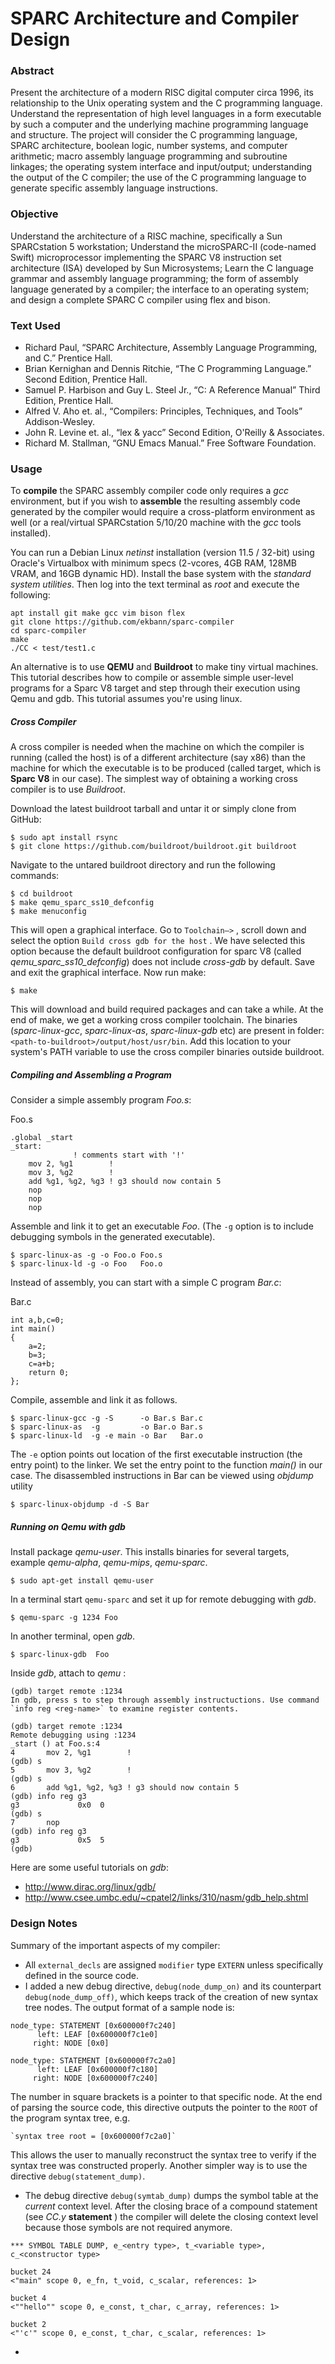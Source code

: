 # SPARC Architecture and Compiler Design

### Abstract
Present the architecture of a modern RISC digital computer circa 1996, its relationship to the Unix operating system and the C programming language. Understand the representation of high level languages in a form executable by such a computer and the underlying machine programming language and structure. The project will consider the C programming language, SPARC architecture, boolean logic, number systems, and computer arithmetic; macro assembly language programming and subroutine linkages; the operating system interface and input/output; understanding the output of the C compiler; the use of the C programming language to generate specific assembly language instructions.

### Objective
Understand the architecture of a RISC machine, specifically a Sun SPARCstation 5 workstation; Understand the microSPARC-II (code-named Swift) microprocessor implementing the SPARC V8 instruction set architecture (ISA) developed by Sun Microsystems; Learn the C language grammar and assembly language programming; the form of assembly language generated by a compiler; the interface to an operating system; and design a complete SPARC C compiler using flex and bison.

### Text Used
* Richard Paul, “SPARC Architecture, Assembly Language Programming, and C.” Prentice Hall.
* Brian Kernighan and Dennis Ritchie, “The C Programming Language.” Second Edition, Prentice Hall.
* Samuel P. Harbison and Guy L. Steel Jr., “C: A Reference Manual” Third Edition, Prentice Hall.
* Alfred V. Aho et. al., “Compilers: Principles, Techniques, and Tools” Addison-Wesley.
* John R. Levine et. al., “lex & yacc” Second Edition, O'Reilly & Associates.
* Richard M. Stallman, “GNU Emacs Manual.” Free Software Foundation.

### Usage
To **compile** the SPARC assembly compiler code only requires a *gcc* environment, but if you wish to **assemble** the resulting assembly code generated by the compiler would require a cross-platform environment as well (or a real/virtual SPARCstation 5/10/20 machine with the *gcc* tools installed).

You can run a Debian Linux *netinst* installation (version 11.5 / 32-bit) using Oracle's Virtualbox with minimum specs (2-vcores, 4GB RAM, 128MB VRAM, and 16GB dynamic HD). Install the base system with the *standard system utilities*. Then log into the text terminal as *root* and execute the following:

```
apt install git make gcc vim bison flex
git clone https://github.com/ekbann/sparc-compiler
cd sparc-compiler
make
./CC < test/test1.c
```

An alternative is to use **QEMU** and **Buildroot** to make tiny virtual machines. This tutorial describes how to compile or assemble simple user-level programs for a Sparc V8 target and step through their execution using Qemu and gdb. This tutorial assumes you're using linux.

##### Cross Compiler
A cross compiler is needed when the machine on which the compiler is running (called the host) is of a different architecture (say x86) than the machine for which the executable is to be produced (called target, which is **Sparc V8** in our case). The simplest way of obtaining a working cross compiler is to use *Buildroot*.

Download the latest buildroot tarball and untar it or simply clone from GitHub:
```
$ sudo apt install rsync
$ git clone https://github.com/buildroot/buildroot.git buildroot
```
Navigate to the untared buildroot directory and run the following commands:
```
$ cd buildroot
$ make qemu_sparc_ss10_defconfig
$ make menuconfig
```
This will open a graphical interface. Go to `Toolchain–>` , scroll down and select the option `Build cross gdb for the host` . We have selected this option because the default buildroot configuration for sparc V8 (called *qemu_sparc_ss10_defconfig*) does not include *cross-gdb* by default. Save and exit the graphical interface. Now run make:
```
$ make
```
This will download and build required packages and can take a while. At the end of make, we get a working cross compiler toolchain. The binaries (*sparc-linux-gcc*, *sparc-linux-as*, *sparc-linux-gdb* etc) are present in folder: `<path-to-buildroot>/output/host/usr/bin`. Add this location to your system's PATH variable to use the cross compiler binaries outside buildroot.

##### Compiling and Assembling a Program
Consider a simple assembly program *Foo.s*:

Foo.s
```
.global _start
_start:
		  	  ! comments start with '!'
	mov 2, %g1        !
	mov 3, %g2        !
	add %g1, %g2, %g3 ! g3 should now contain 5
	nop
	nop
	nop
```
Assemble and link it to get an executable *Foo*. (The `-g` option is to include debugging symbols in the generated executable).
```
$ sparc-linux-as -g -o Foo.o Foo.s
$ sparc-linux-ld -g -o Foo   Foo.o
```
Instead of assembly, you can start with a simple C program *Bar.c*:

Bar.c
```
int a,b,c=0;
int main()
{
	a=2;
	b=3;
	c=a+b;
	return 0;
};
```
Compile, assemble and link it as follows.
```
$ sparc-linux-gcc -g -S      -o Bar.s Bar.c
$ sparc-linux-as  -g         -o Bar.o Bar.s
$ sparc-linux-ld  -g -e main -o Bar   Bar.o
```
The `-e` option points out location of the first executable instruction (the entry point) to the linker. We set the entry point to the function *main()* in our case. The disassembled instructions in Bar can be viewed using *objdump* utility
```
$ sparc-linux-objdump -d -S Bar
```
##### Running on Qemu with gdb
Install package *qemu-user*. This installs binaries for several targets, example *qemu-alpha*, *qemu-mips*, *qemu-sparc*.
```
$ sudo apt-get install qemu-user
```
In a terminal start `qemu-sparc` and set it up for remote debugging with *gdb*.
```
$ qemu-sparc -g 1234 Foo
```
In another terminal, open *gdb*.
```
$ sparc-linux-gdb  Foo
```
Inside *gdb*, attach to *qemu* :
```
(gdb) target remote :1234
In gdb, press s to step through assembly instructuctions. Use command `info reg <reg-name>` to examine register contents.

(gdb) target remote :1234
Remote debugging using :1234
_start () at Foo.s:4
4		mov 2, %g1        !
(gdb) s
5		mov 3, %g2        !
(gdb) s
6		add %g1, %g2, %g3 ! g3 should now contain 5
(gdb) info reg g3
g3             0x0	0
(gdb) s
7		nop
(gdb) info reg g3
g3             0x5	5
(gdb)
```
Here are some useful tutorials on *gdb*:

- http://www.dirac.org/linux/gdb/
- http://www.csee.umbc.edu/~cpatel2/links/310/nasm/gdb_help.shtml

### Design Notes
Summary of the important aspects of my compiler:

* All `external_decls` are assigned `modifier` type `EXTERN` unless specifically defined in the source code.
* I added a new debug directive, `debug(node_dump_on)` and its counterpart `debug(node_dump_off)`, which keeps track of the creation of new syntax tree nodes. The output format of a sample node is:

```
node_type: STATEMENT [0x600000f7c240]
	  left:	LEAF [0x600000f7c1e0]
	 right: NODE [0x0]

node_type: STATEMENT [0x600000f7c2a0]
	  left:	LEAF [0x600000f7c180]
	 right: NODE [0x600000f7c240]
```

The number in square brackets is a pointer to that specific node. At the end of parsing the source code, this directive outputs the pointer to the `ROOT` of the program syntax tree, e.g.

    `syntax tree root = [0x600000f7c2a0]`

This allows the user to manually reconstruct the syntax tree to verify if the syntax tree was constructed properly. Another simpler way is to use the directive `debug(statement_dump)`.

* The debug directive `debug(symtab_dump)` dumps the symbol table at the *current* context level. After the closing brace of a compound statement (see *CC.y* **statement** ) the compiler will delete the closing context level because those symbols are not required anymore.
```
*** SYMBOL TABLE DUMP, e_<entry type>, t_<variable type>, c_<constructor type>

bucket 24
<"main" scope 0, e_fn, t_void, c_scalar, references: 1>

bucket 4
<""hello"" scope 0, e_const, t_char, c_array, references: 1>

bucket 2
<"'c'" scope 0, e_const, t_char, c_scalar, references: 1>
```
*
